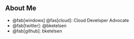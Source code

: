 ## About Me

- @fab[windows] @fas[cloud]: Cloud Developer Advocate
- @fab[twitter]: @bketelsen
- @fab[github]: bketelsen
